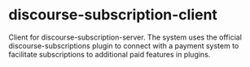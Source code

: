 # discourse-subscription-client

Client for discourse-subscription-server. The system uses the official discourse-subscriptions plugin to connect with a payment system to facilitate subscriptions to additional paid features in plugins.
